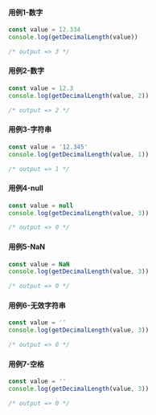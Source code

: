 #### 用例1-数字

```typescript
const value = 12.334
console.log(getDecimalLength(value))

/* output => 3 */
```

#### 用例2-数字

```typescript
const value = 12.3
console.log(getDecimalLength(value, 2))

/* output => 2 */
```

#### 用例3-字符串

```typescript
const value = '12.345'
console.log(getDecimalLength(value, 1))

/* output => 1 */
```

#### 用例4-null

```typescript
const value = null
console.log(getDecimalLength(value, 3))

/* output => 0 */
```

#### 用例5-NaN

```typescript
const value = NaN
console.log(getDecimalLength(value, 3))

/* output => 0 */
```

#### 用例6-无效字符串

```typescript
const value = ''
console.log(getDecimalLength(value, 3))

/* output => 0 */
```

#### 用例7-空格

```typescript
const value = ''
console.log(getDecimalLength(value, 3))

/* output => 0 */
```

